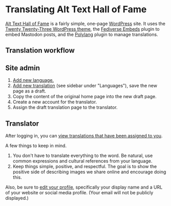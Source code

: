 # Translating Alt Text Hall of Fame

[Alt Text Hall of Fame](https://alttexthalloffame.org/) is a fairly simple, one-page [WordPress](https://wordpress.org/) site. It uses the [Twenty Twenty-Three WordPress theme](https://wordpress.org/themes/twentytwentythree/), the [Fediverse Embeds](https://wordpress.org/plugins/fediverse-embeds/) plugin to embed Mastodon posts, and the [Polylang](https://wordpress.org/plugins/polylang/) plugin to manage translations.

## Translation workflow

## Site admin

1. [Add new language.](https://alttexthalloffame.org/wp-admin/admin.php?page=mlang)
2. [Add new translation](https://alttexthalloffame.org/wp-admin/post.php?post=2&action=edit) (see sidebar under "Languages"), save the new page as a draft.
3. Copy the content of the original home page into the new draft page.
4. Create a new account for the translator.
5. Assign the draft translation page to the translator.

## Translator

After logging in, you can [view translations that have been assigned to you](https://alttexthalloffame.org/wp-admin/edit.php?post_type=page).

A few things to keep in mind.

1. You don't have to translate everything to the word. Be natural, use common expressions and cultural references from your language. 
2. Keep things simple, positive, and respectful. The goal is to show the positive side of describing images we share online and encourage doing this.

Also, be sure to [edit your profile](https://alttexthalloffame.org/en/#contributors), specifically your display name and a URL of your website or social media profile. (Your email will not be publicly displayed.)
